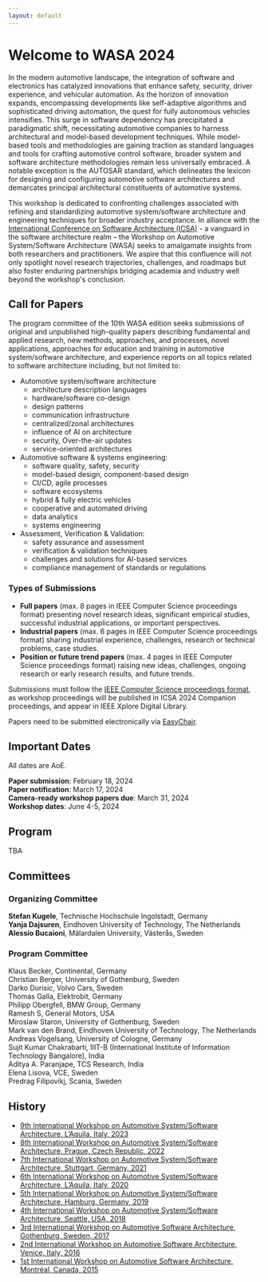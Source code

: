 ```yaml
---
layout: default
---
```


# Welcome to WASA 2024

In the modern automotive landscape, the integration of software and electronics has catalyzed innovations that enhance safety, security, driver experience, and vehicular automation. As the horizon of innovation expands, encompassing developments like self-adaptive algorithms and sophisticated driving automation, the quest for fully autonomous vehicles intensifies. This surge in software dependency has precipitated a paradigmatic shift, necessitating automotive companies to harness architectural and model-based development techniques.
While model-based tools and methodologies are gaining traction as standard languages and tools for crafting automotive control software, broader system and software architecture methodologies remain less universally embraced. A notable exception is the AUTOSAR standard, which delineates the lexicon for designing and configuring automotive software architectures and demarcates principal architectural constituents of automotive systems.

This workshop is dedicated to confronting challenges associated with refining and standardizing automotive system/software architecture and engineering techniques for broader industry acceptance. In alliance with the [International Conference on Software Architecture (ICSA)](https://conf.researchr.org/home/icsa-2024) - a vanguard in the software architecture realm – the Workshop on Automotive System/Software Architecture (WASA) seeks to amalgamate insights from both researchers and practitioners. We aspire that this confluence will not only spotlight novel research trajectories, challenges, and roadmaps but also foster enduring partnerships bridging academia and industry well beyond the workshop's conclusion.

## Call for Papers
The program committee of the 10th WASA edition seeks submissions of original and unpublished high-quality papers describing fundamental and applied research, new methods, approaches, and processes, novel applications, approaches for education and training in automotive system/software architecture, and experience reports on all topics related to software architecture including, but not limited to:

- Automotive system/software architecture
  - architecture description languages
  - hardware/software co-design
  - design patterns
  - communication infrastructure
  - centralized/zonal architectures
  - influence of AI on architecture
  - security, Over-the-air updates
  - service-oriented architectures
- Automotive software & systems engineering:
  - software quality, safety, security
  - model-based design, component-based design
  - CI/CD, agile processes
  - software ecosystems
  - hybrid & fully electric vehicles
  - cooperative and automated driving
  - data analytics
  - systems engineering
- Assessment, Verification & Validation:
  - safety assurance and assessment
  - verification & validation techniques
  - challenges and solutions for AI-based services
  - compliance management of standards or regulations

### Types of Submissions

- **Full papers** (max. 8 pages in IEEE Computer Science proceedings format) presenting novel research ideas, significant empirical studies, successful industrial applications, or important perspectives.
- **Industrial papers** (max. 6 pages in IEEE Computer Science proceedings format) sharing industrial experience, challenges, research or technical problems, case studies.
- **Position or future trend papers** (max. 4 pages in IEEE Computer Science proceedings format) raising new ideas, challenges, ongoing research or early research results, and future trends.

Submissions must follow the [IEEE Computer Science proceedings format](https://www.ieee.org/conferences/publishing/templates.html), as workshop proceedings will be published in ICSA 2024 Companion proceedings, and appear in IEEE Xplore Digital Library.

Papers need to be submitted electronically via [EasyChair](https://easychair.org/conferences/?conf=wasa24).


## Important Dates
All dates are AoE.

**Paper submission**: February 18, 2024\
**Paper notification**: March 17, 2024\
**Camera-ready workshop papers due**: March 31, 2024\
**Workshop dates**: June 4-5, 2024

## Program

TBA

## Committees

### Organizing Committee
**Stefan Kugele**, Technische Hochschule Ingolstadt, Germany\
**Yanja Dajsuren**, Eindhoven University of Technology, The Netherlands\
**Alessio Bucaioni**, Mälardalen University, Västerås, Sweden


### Program Committee

Klaus Becker, Continental, Germany\
Christian Berger, University of Gothenburg, Sweden\
Darko Durisic, Volvo Cars, Sweden\
Thomas Galla, Elektrobit, Germany\
Philipp Obergfell, BMW Group, Germany\
Ramesh S, General Motors, USA\
Miroslaw Staron, University of Gothenburg, Sweden\
Mark van den Brand, Eindhoven University of Technology, The Netherlands\
Andreas Vogelsang, University of Cologne, Germany\
Sujit Kumar Chakrabarti, IIIT-B (International Institute of Information Technology Bangalore), India\
Aditya A. Paranjape, TCS Research, India\
Elena Lisova, VCE, Sweden\
Predrag Filipovikj, Scania, Sweden

## History

- [9th International Workshop on Automotive System/Software Architecture, L’Aquila, Italy, 2023](https://wasa-workshop.github.io/2023/)
- [8th International Workshop on Automotive System/Software Architecture, Prague, Czech Republic, 2022](https://www.win.tue.nl/wasa2022/)
- [7th International Workshop on Automotive System/Software Architecture, Stuttgart, Germany, 2021](https://www.win.tue.nl/wasa2021/)
- [6th International Workshop on Automotive System/Software Architecture, L’Aquila, Italy, 2020](https://www.win.tue.nl/wasa2020/)
- [5th International Workshop on Automotive System/Software Architecture, Hamburg, Germany, 2019](https://www.win.tue.nl/wasa2019/)
- [4th International Workshop on Automotive System/Software Architecture, Seattle, USA, 2018](https://www.win.tue.nl/wasa2018/)
- [3rd International Workshop on Automotive Software Architecture, Gothenburg, Sweden, 2017](https://www.win.tue.nl/wasa2017/)
- [2nd International Workshop on Automotive Software Architecture, Venice, Italy, 2016](https://www.win.tue.nl/wasa2016/)
- [1st International Workshop on Automotive Software Architecture, Montréal, Canada, 2015](https://www.win.tue.nl/wasa2015/)
